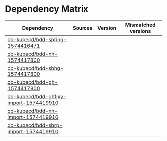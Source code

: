 # Dependency Matrix

Dependency | Sources | Version | Mismatched versions
---------- | ------- | ------- | -------------------
[cb-kubecd/bdd-spring-1574416471](https://github.com/cb-kubecd/bdd-spring-1574416471.git) |  | []() | 
[cb-kubecd/bdd-nh-1574417800](https://github.com/cb-kubecd/bdd-nh-1574417800.git) |  | []() | 
[cb-kubecd/bdd-sbhg-1574417800](https://github.com/cb-kubecd/bdd-sbhg-1574417800.git) |  | []() | 
[cb-kubecd/bdd-gh-1574417800](https://github.com/cb-kubecd/bdd-gh-1574417800.git) |  | []() | 
[cb-kubecd/bdd-ghfjxy-import-1574419910](https://github.com/cb-kubecd/bdd-ghfjxy-import-1574419910.git) |  | []() | 
[cb-kubecd/bdd-nh-import-1574419910](https://github.com/cb-kubecd/bdd-nh-import-1574419910.git) |  | []() | 
[cb-kubecd/bdd-sbrp-import-1574419910](https://github.com/cb-kubecd/bdd-sbrp-import-1574419910.git) |  | []() | 
